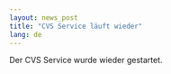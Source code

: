 ```yaml
---
layout: news_post
title: "CVS Service läuft wieder"
lang: de
---
```


Der CVS Service wurde wieder gestartet.

